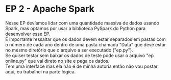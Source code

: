# EP 2 - Apache Spark
Nesse EP devíamos lidar com uma quantidade massiva de dados usando Spark, mas optamos por usar a biblioteca PySpark do Python para desenvolver esse EP.  
É importante ressaltar que os dados devem estar separados em pastas com o número de cada ano dentro de uma pasta chamada "Data" que deve estar no mesmo diretório que o arquivo a ser executado ("ep.py").  
Se quiser testar sem baixar os dados de teste pode usar o arquivo "ep online.py" que vai direto no site e pega os dados.  
Tem uma interface mas ela não é de minha autoria então não vou postar aqui, eu trabalhei na parte lógica.
